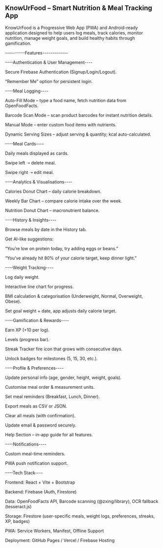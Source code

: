 KnowUrFood – Smart Nutrition & Meal Tracking App
---------------------------------------------------------------------------------------------------------------------------------

KnowUrFood is a Progressive Web App (PWA) and Android-ready application designed to help users log meals, track calories, monitor nutrition, manage weight goals, and build healthy habits through gamification.

----------Features-------------

----Authentication & User Management----

Secure Firebase Authentication (Signup/Login/Logout).

“Remember Me” option for persistent login.

----Meal Logging----

Auto-Fill Mode – type a food name, fetch nutrition data from OpenFoodFacts.

Barcode Scan Mode – scan product barcodes for instant nutrition details.

Manual Mode – enter custom food items with nutrients.

Dynamic Serving Sizes – adjust serving & quantity; kcal auto-calculated.

----Meal Cards----

Daily meals displayed as cards.

Swipe left ➝ delete meal.

Swipe right ➝ edit meal.

----Analytics & Visualisations----

Calories Donut Chart – daily calorie breakdown.

Weekly Bar Chart – compare calorie intake over the week.

Nutrition Donut Chart – macronutrient balance.

----History & Insights----

Browse meals by date in the History tab.

Get AI-like suggestions:

“You’re low on protein today, try adding eggs or beans.”

“You’ve already hit 80% of your calorie target, keep dinner light.”

----Weight Tracking----

Log daily weight.

Interactive line chart for progress.

BMI calculation & categorisation (Underweight, Normal, Overweight, Obese).

Set goal weight + date, app adjusts daily calorie target.

----Gamification & Rewards----

Earn XP (+10 per log).

Levels (progress bar).

Streak Tracker fire icon that grows with consecutive days.

Unlock badges for milestones (5, 15, 30, etc.).

----Profile & Preferences----

Update personal info (age, gender, height, weight, goals).

Customise meal order & measurement units.

Set meal reminders (Breakfast, Lunch, Dinner).

Export meals as CSV or JSON.

Clear all meals (with confirmation).

Update email & password securely.

Help Section – in-app guide for all features.

----Notifications----

Custom meal-time reminders.

PWA push notification support.

----Tech Stack----

Frontend: React + Vite + Bootstrap

Backend: Firebase (Auth, Firestore)

Data: OpenFoodFacts API, Barcode scanning (@zxing/library), OCR fallback (tesseract.js)

Storage: Firestore (user-specific meals, weight logs, preferences, streaks, XP, badges)

PWA: Service Workers, Manifest, Offline Support

Deployment: GitHub Pages / Vercel / Firebase Hosting
